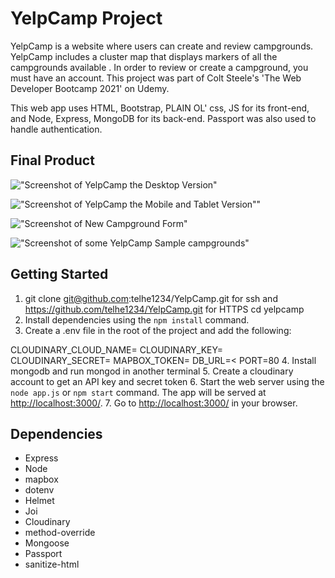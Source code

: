 # YelpCamp Project

YelpCamp is a website where users can create and review campgrounds. YelpCamp includes a cluster map that displays markers of all the campgrounds available . In order to review or create a campground, you must have an account. This project was part of Colt Steele's 'The Web Developer Bootcamp 2021' on Udemy.

This web app uses HTML, Bootstrap, PLAIN OL' css, JS for its front-end, and Node, Express, MongoDB for its back-end. Passport was also used to handle authentication.

## Final Product

!["Screenshot of YelpCamp the Desktop Version"]()

!["Screenshot of YelpCamp the Mobile and Tablet Version""]()

!["Screenshot of New Campground Form"]()

!["Screenshot of some YelpCamp Sample campgrounds"]()

## Getting Started

1. git clone git@github.com:telhe1234/YelpCamp.git for ssh and https://github.com/telhe1234/YelpCamp.git for HTTPS
   cd yelpcamp
2. Install dependencies using the `npm install` command.
3. Create a .env file in the root of the project and add the following:

CLOUDINARY_CLOUD_NAME=<name>
CLOUDINARY_KEY=<key>
CLOUDINARY_SECRET=<secret>
MAPBOX_TOKEN=<token>
DB_URL=<<url>
PORT=80 
4. Install mongodb and run mongod in another terminal 
5. Create a cloudinary account to get an API key and secret token 6. Start the web server using the `node app.js` or `npm start` command. The app will be served at <http://localhost:3000/>. 
7. Go to <http://localhost:3000/> in your browser.

## Dependencies

- Express
- Node
- mapbox
- dotenv
- Helmet
- Joi
- Cloudinary
- method-override
- Mongoose
- Passport
- sanitize-html
